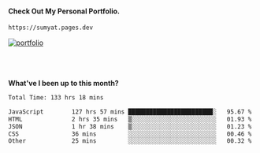 #### Check Out My Personal Portfolio.
````bash
https://sumyat.pages.dev
````

<a href='https://sumyat.pages.dev/'>
    <img src='https://user-images.githubusercontent.com/108873224/211860821-15c31441-8db7-4fb7-8537-28a0c11e9408.png' alt='portfolio' align='center' />
</a>


<br />
<br />


<br />
<br />

**What've I been up to this month?**

<!--START_SECTION:waka-->

```txt
Total Time: 133 hrs 18 mins

JavaScript        127 hrs 57 mins ████████████████████████░   95.67 %
HTML              2 hrs 35 mins   ▒░░░░░░░░░░░░░░░░░░░░░░░░   01.93 %
JSON              1 hr 38 mins    ▒░░░░░░░░░░░░░░░░░░░░░░░░   01.23 %
CSS               36 mins         ░░░░░░░░░░░░░░░░░░░░░░░░░   00.46 %
Other             25 mins         ░░░░░░░░░░░░░░░░░░░░░░░░░   00.32 %
```

<!--END_SECTION:waka-->




